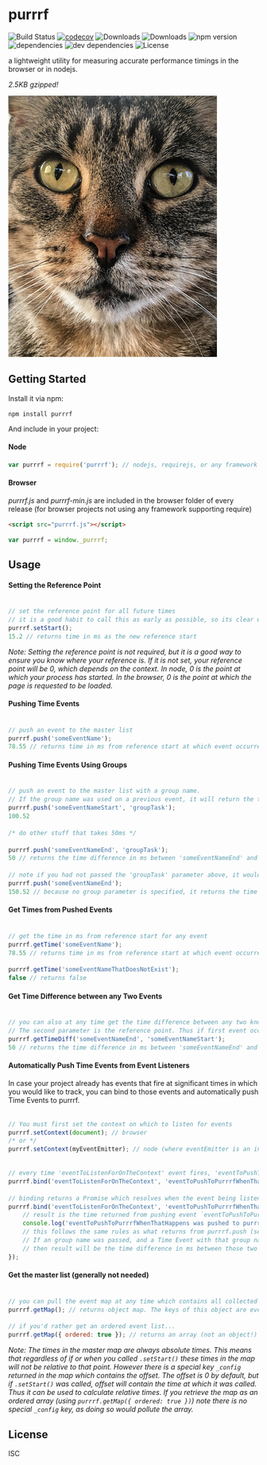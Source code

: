 # purrrf

![Build Status](https://img.shields.io/travis/tyler-g/purrrf.svg)
[![codecov](https://codecov.io/gh/tyler-g/purrrf/branch/master/graph/badge.svg)](https://codecov.io/gh/tyler-g/purrrf)
![Downloads](https://img.shields.io/npm/dm/purrrf.svg)
![Downloads](https://img.shields.io/npm/dt/purrrf.svg)
![npm version](https://img.shields.io/npm/v/purrrf.svg)
![dependencies](https://img.shields.io/david/tyler-g/purrrf.svg)
![dev dependencies](https://img.shields.io/david/dev/tyler-g/purrrf.svg)
![License](https://img.shields.io/npm/l/purrrf.svg)

a lightweight utility for measuring accurate performance timings in the browser or in nodejs. 

*2.5KB gzipped!*

<img src="jimmy.jpg" width="420" alt="jimmy" />

## Getting Started

Install it via npm:

```shell
npm install purrrf
```

And include in your project:

#### Node
```javascript
var purrrf = require('purrrf'); // nodejs, requirejs, or any framework that supports require
```
#### Browser
*purrrf.js* and *purrrf-min.js* are included in the browser folder of every release
(for browser projects not using any framework supporting require)
```html
<script src="purrrf.js"></script>
```
```javascript
var purrrf = window._purrrf;
```

## Usage

#### Setting the Reference Point
```javascript

// set the reference point for all future times
// it is a good habit to call this as early as possible, so its clear where your start reference time is in the code
purrrf.setStart();
15.2 // returns time in ms as the new reference start

```
*Note: Setting the reference point is not required, but it is a good way to ensure you know where your reference is. If it is not set, your reference point will be 0, which depends on the context. In node, 0 is the point at which your process has started. In the browser, 0 is the point at which the page is requested to be loaded.*

#### Pushing Time Events
```javascript

// push an event to the master list
purrrf.push('someEventName'); 
78.55 // returns time in ms from reference start at which event occurred

```

#### Pushing Time Events Using Groups
```javascript

// push an event to the master list with a group name. 
// If the group name was used on a previous event, it will return the time difference in ms between the this event and the most recent event with the same group name
purrrf.push('someEventNameStart', 'groupTask');
100.52

/* do other stuff that takes 50ms */

purrrf.push('someEventNameEnd', 'groupTask'); 
50 // returns the time difference in ms between 'someEventNameEnd' and 'someEventNameStart'

// note if you had not passed the 'groupTask' parameter above, it would return the time of that event, eg:
purrrf.push('someEventNameEnd');
150.52 // because no group parameter is specified, it returns the time in ms from reference start
```

#### Get Times from Pushed Events
```javascript

// get the time in ms from reference start for any event
purrrf.getTime('someEventName'); 
78.55 // returns time in ms from reference start at which event occurred

purrrf.getTime('someEventNameThatDoesNotExist');
false // returns false

```

#### Get Time Difference between any Two Events
```javascript

// you can also at any time get the time difference between any two known events
// The second parameter is the reference point. Thus if first event occurred before the second, a negative value will be returned
purrrf.getTimeDiff('someEventNameEnd', 'someEventNameStart');
50 // returns the time difference in ms between 'someEventNameEnd' and 'someEventNameStart'

```

#### Automatically Push Time Events from Event Listeners
In case your project already has events that fire at significant times in which you would like to track, you can bind to those events and automatically push Time Events to purrrf.

```javascript

// You must first set the context on which to listen for events
purrrf.setContext(document); // browser
/* or */
purrrf.setContext(myEventEmitter); // node (where eventEmitter is an instance of EventEmitter)

```
```javascript

// every time 'eventToListenForOnTheContext' event fires, 'eventToPushToPurrrfWhenThatHappens' will get pushed to purrrf
purrrf.bind('eventToListenForOnTheContext', 'eventToPushToPurrrfWhenThatHappens', 'optionalGroupName');

// binding returns a Promise which resolves when the event being listened for is fired
purrrf.bind('eventToListenForOnTheContext', 'eventToPushToPurrrfWhenThatHappens', 'optionalGroupName').then(function(result) {
    // result is the time returned from pushing event `eventToPushToPurrrfWhenThatHappens`
    console.log('eventToPushToPurrrfWhenThatHappens was pushed to purrrf after x ms from reference start', result);
    // this follows the same rules as what returns from purrrf.push (see above). 
    // If an group name was passed, and a Time Event with that group name has previously been pushed, 
    // then result will be the time difference in ms between those two Time Events
});

```

#### Get the master list (generally not needed)
```javascript

// you can pull the event map at any time which contains all collected data on every event pushed to the master list
purrrf.getMap(); // returns object map. The keys of this object are event names. Thus note if you pushed the same event name to the master list, the latter will override the former.

// if you'd rather get an ordered event list...
purrrf.getMap({ ordered: true }); // returns an array (not an object!) which contains the pushed events in the order in which they were received

```
*Note: The times in the master map are always absolute times.  This means that regardless of if or when you called `.setStart()` these times in the map will not be relative to that point.  However there is a special key `_config` returned in the map which contains the offset.  The offset is 0 by default, but if `.setStart()` was called, offset will contain the time at which it was called.  Thus it can be used to calculate relative times.  If you retrieve the map as an ordered array (using `purrrf.getMap({ ordered: true })`) note there is no special `_config` key, as doing so would pollute the array.*

## License

ISC
